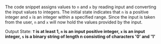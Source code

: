 The code snippet assigns values to `n` and `x` by reading input and converting the input values to integers. The initial state indicates that `n` is a positive integer and `x` is an integer within a specified range. Since the input is taken from the user, `n` and `x` will now hold the values provided by the input.

Output State: **`T` is at least 1, `n` is an input positive integer, `x` is an input integer, `s` is a binary string of length n consisting of characters '0' and '1'**